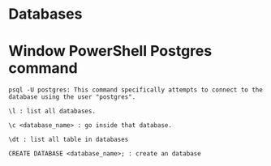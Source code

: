# Databases

# Window PowerShell Postgres command

    psql -U postgres: This command specifically attempts to connect to the database using the user "postgres".

    \l : list all databases.

    \c <database_name> : go inside that database.

    \dt : list all table in databases

    CREATE DATABASE <database_name>; : create an database



